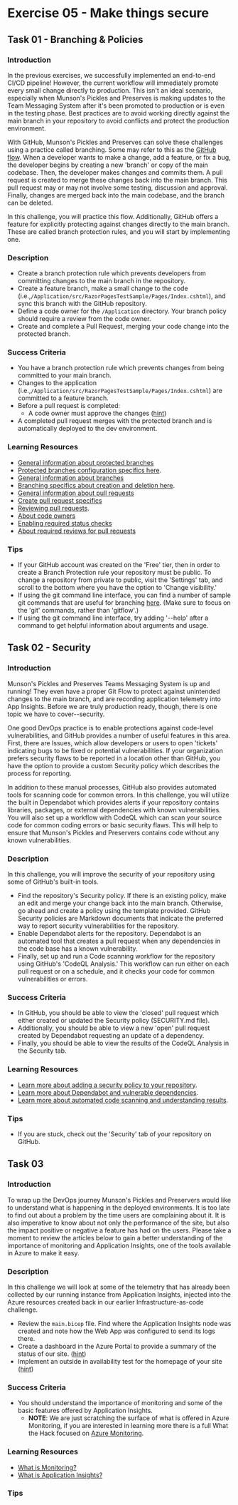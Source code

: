 # Exercise 05 - Make things secure

## Task 01 - Branching & Policies

### Introduction

In the previous exercises, we successfully implemented an end-to-end CI/CD pipeline! However, the current workflow will immediately promote every small change directly to production. This isn't an ideal scenario, especially when Munson's Pickles and Preserves is making updates to the Team Messaging System after it's been promoted to production or is even in the testing phase. Best practices are to avoid working directly against the main branch in your repository to avoid conflicts and protect the production environment.

With GitHub, Munson's Pickles and Preserves can solve these challenges using a practice called branching. Some may refer to this as the [GitHub flow](https://guides.github.com/introduction/flow/). When a developer wants to make a change, add a feature, or fix a bug, the developer begins by creating a new 'branch' or copy of the main codebase. Then, the developer makes changes and commits them. A pull request is created to merge these changes back into the main branch. This pull request may or may not involve some testing, discussion and approval. Finally, changes are merged back into the main codebase, and the branch can be deleted.

In this challenge, you will practice this flow. Additionally, GitHub offers a feature for explicitly protecting against changes directly to the main branch. These are called branch protection rules, and you will start by implementing one.

### Description

- Create a branch protection rule which prevents developers from committing changes to the main branch in the repository.
- Create a feature branch, make a small change to the code (i.e.,`/Application/src/RazorPagesTestSample/Pages/Index.cshtml`), and sync this branch with the GitHub repository.
- Define a code owner for the `/Application` directory. Your branch policy should require a review from the code owner.
- Create and complete a Pull Request, merging your code change into the protected branch.

### Success Criteria

- You have a branch protection rule which prevents changes from being committed to your main branch.
- Changes to the application (i.e.,`/Application/src/RazorPagesTestSample/Pages/Index.cshtml`) are committed to a feature branch.
- Before a pull request is completed:
  - A code owner must approve the changes ([hint](https://docs.github.com/en/free-pro-team@latest/github/creating-cloning-and-archiving-repositories/about-code-owners))
- A completed pull request merges with the protected branch and is automatically deployed to the dev environment.

### Learning Resources

- [General information about protected branches](https://docs.github.com/en/github/administering-a-repository/about-protected-branches)
- [Protected branches configuration specifics here](https://docs.github.com/en/github/administering-a-repository/configuring-protected-branches).
- [General information about branches](https://docs.github.com/en/github/collaborating-with-issues-and-pull-requests/about-branches)
- [Branching specifics about creation and deletion here](https://docs.github.com/en/github/collaborating-with-issues-and-pull-requests/creating-and-deleting-branches-within-your-repository).
- [General information about pull requests](https://docs.github.com/en/github/collaborating-with-issues-and-pull-requests/about-pull-requests)
- [Create pull request specifics](https://docs.github.com/en/github/collaborating-with-issues-and-pull-requests/creating-a-pull-request)
- [Reviewing pull requests](https://docs.github.com/en/github/collaborating-with-issues-and-pull-requests/reviewing-changes-in-pull-requests).
- [About code owners](https://docs.github.com/en/free-pro-team@latest/github/creating-cloning-and-archiving-repositories/about-code-owners)
- [Enabling required status checks](https://docs.github.com/en/free-pro-team@latest/github/administering-a-repository/enabling-required-status-checks)
- [About required reviews for pull requests](https://docs.github.com/en/free-pro-team@latest/github/administering-a-repository/about-required-reviews-for-pull-requests)

### Tips

- If your GitHub account was created on the 'Free' tier, then in order to create a Branch Protection rule your repository must be public. To change a repository from private to public, visit the 'Settings' tab, and scroll to the bottom where you have the option to 'Change visibility.'
- If using the git command line interface, you can find a number of sample git commands that are useful for branching [here](https://gist.github.com/JamesMGreene/cdd0ac49f90c987e45ac). (Make sure to focus on the 'git' commands, rather than 'gitflow'.)
- If using the git command line interface, try adding '--help' after a command to get helpful information about arguments and usage.

## Task 02 - Security

### Introduction

Munson's Pickles and Preserves Teams Messaging System is up and running! They even have a proper Git Flow to protect against unintended changes to the main branch, and are recording application telemetry into App Insights. Before we are truly production ready, though, there is one topic we have to cover--security.

One good DevOps practice is to enable protections against code-level vulnerabilities, and GitHub provides a number of useful features in this area. First, there are Issues, which allow developers or users to open 'tickets' indicating bugs to be fixed or potential vulnerabilities. If your organization prefers security flaws to be reported in a location other than GitHub, you have the option to provide a custom Security policy which describes the process for reporting.

In addition to these manual processes, GitHub also provides automated tools for scanning code for common errors. In this challenge, you will utilize the built in Dependabot which provides alerts if your repository contains libraries, packages, or external dependencies with known vulnerabilities. You will also set up a workflow with CodeQL which can scan your source code for common coding errors or basic security flaws. This will help to ensure that Munson's Pickles and Preservers contains code without any known vulnerabilities.

### Description

In this challenge, you will improve the security of your repository using some of GitHub's built-in tools.

- Find the repository's Security policy. If there is an existing policy, make an edit and merge your change back into the main branch. Otherwise, go ahead and create a policy using the template provided. GitHub Security policies are Markdown documents that indicate the preferred way to report security vulnerabilities for the repository.
- Enable Dependabot alerts for the repository. Dependabot is an automated tool that creates a pull request when any dependencies in the code base has a known vulnerability.
- Finally, set up and run a Code scanning workflow for the repository using GitHub's 'CodeQL Analysis.' This workflow can run either on each pull request or on a schedule, and it checks your code for common vulnerabilities or errors.

### Success Criteria

- In GitHub, you should be able to view the 'closed' pull request which either created or updated the Security policy (SECURITY.md file). 
- Additionally, you should be able to view a new 'open' pull request created by Dependabot requesting an update of a dependency.
- Finally, you should be able to view the results of the CodeQL Analysis in the Security tab.

### Learning Resources

- [Learn more about adding a security policy to your repository](https://docs.github.com/en/github/managing-security-vulnerabilities/adding-a-security-policy-to-your-repository).
- [Learn more about Dependabot and vulnerable dependencies](https://docs.github.com/en/github/managing-security-vulnerabilities/managing-vulnerabilities-in-your-projects-dependencies).
- [Learn more about automated code scanning and understanding results](https://docs.github.com/en/github/finding-security-vulnerabilities-and-errors-in-your-code).

### Tips

- If you are stuck, check out the 'Security' tab of your repository on GitHub.

## Task 03

### Introduction

To wrap up the DevOps journey Munson's Pickles and Preservers would like to understand what is happening in the deployed environments. It is too late to find out about a problem by the time users are complaining about it. It is also imperative to know about not only the performance of the site, but also the impact positive or negative a feature has had on the users. Please take a moment to review the articles below to gain a better understanding of the importance of monitoring and Application Insights, one of the tools available in Azure to make it easy.

### Description

In this challenge we will look at some of the telemetry that has already been collected by our running instance from Application Insights, injected into the Azure resources created back in our earlier Infrastructure-as-code challenge.

- Review the `main.bicep` file. Find where the Application Insights node was created and note how the Web App was configured to send its logs there.
- Create a dashboard in the Azure Portal to provide a summary of the status of our site. ([hint](https://docs.microsoft.com/en-us/azure/azure-monitor/app/overview-dashboard#application-dashboard))
- Implement an outside in availability test for the homepage of your site ([hint](https://docs.microsoft.com/en-us/azure/azure-monitor/app/monitor-web-app-availability))

### Success Criteria

- You should understand the importance of monitoring and some of the basic features offered by Application Insights.
  - **NOTE**: We are just scratching the surface of what is offered in Azure Monitoring, if you are interested in learning more there is a full What the Hack focused on [Azure Monitoring](https://github.com/microsoft/WhatTheHack/tree/master/007-AzureMonitoring).

### Learning Resources

- [What is Monitoring?](https://docs.microsoft.com/en-us/azure/devops/learn/what-is-monitoring)
- [What is Application Insights?](https://docs.microsoft.com/en-us/azure/azure-monitor/app/app-insights-overview)

### Tips